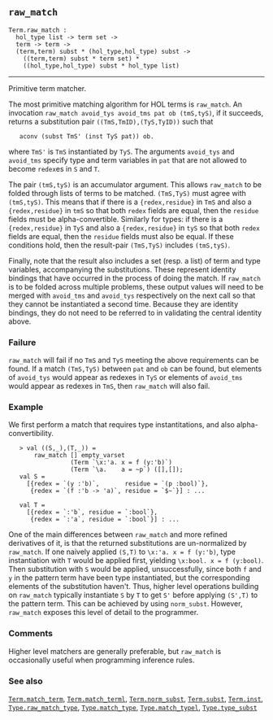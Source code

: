 ## `raw_match`

``` hol4
Term.raw_match :
  hol_type list -> term set ->
  term -> term ->
  (term,term) subst * (hol_type,hol_type) subst ->
    ((term,term) subst * term set) *
    ((hol_type,hol_type) subst * hol_type list)
```

------------------------------------------------------------------------

Primitive term matcher.

The most primitive matching algorithm for HOL terms is `raw_match`. An
invocation `raw_match avoid_tys avoid_tms pat ob (tmS,tyS)`, if it
succeeds, returns a substitution pair `((TmS,TmID),(TyS,TyID))` such
that

``` hol4
   aconv (subst TmS' (inst TyS pat)) ob.
```

where `TmS'` is `TmS` instantiated by `TyS`. The arguments `avoid_tys`
and `avoid_tms` specify type and term variables in `pat` that are not
allowed to become `redex`es in `S` and `T`.

The pair `(tmS,tyS)` is an accumulator argument. This allows `raw_match`
to be folded through lists of terms to be matched. `(TmS,TyS)` must
agree with `(tmS,tyS)`. This means that if there is a `{redex,residue}`
in `TmS` and also a `{redex,residue}` in `tmS` so that both `redex`
fields are equal, then the `residue` fields must be alpha-convertible.
Similarly for types: if there is a `{redex,residue}` in `TyS` and also a
`{redex,residue}` in `tyS` so that both `redex` fields are equal, then
the `residue` fields must also be equal. If these conditions hold, then
the result-pair `(TmS,TyS)` includes `(tmS,tyS)`.

Finally, note that the result also includes a set (resp. a list) of term
and type variables, accompanying the substitutions. These represent
identity bindings that have occurred in the process of doing the match.
If `raw_match` is to be folded across multiple problems, these output
values will need to be merged with `avoid_tms` and `avoid_tys`
respectively on the next call so that they cannot be instantiated a
second time. Because they are identity bindings, they do not need to be
referred to in validating the central identity above.

### Failure

`raw_match` will fail if no `TmS` and `TyS` meeting the above
requirements can be found. If a match `(TmS,TyS)` between `pat` and `ob`
can be found, but elements of `avoid_tys` would appear as redexes in
`TyS` or elements of `avoid_tms` would appear as redexes in `TmS`, then
`raw_match` will also fail.

### Example

We first perform a match that requires type instantitations, and also
alpha-convertibility.

``` hol4
   > val ((S,_),(T,_)) =
       raw_match [] empty_varset
                 (Term `\x:'a. x = f (y:'b)`)
                 (Term `\a.    a = ~p`) ([],[]);
   val S =
     [{redex = `(y :'b)`,       residue = `(p :bool)`},
      {redex = `(f :'b -> 'a)`, residue = `$~`}] : ...

   val T =
     [{redex = `:'b`, residue = `:bool`},
      {redex = `:'a`, residue = `:bool`}] : ...
```

One of the main differences between `raw_match` and more refined
derivatives of it, is that the returned substitutions are un-normalized
by `raw_match`. If one naively applied `(S,T)` to `\x:'a. x = f (y:'b)`,
type instantiation with `T` would be applied first, yielding
`\x:bool. x = f (y:bool)`. Then substitution with `S` would be applied,
unsuccessfully, since both `f` and `y` in the pattern term have been
type instantiated, but the corresponding elements of the substitution
haven't. Thus, higher level operations building on `raw_match` typically
instantiate `S` by `T` to get `S'` before applying `(S',T)` to the
pattern term. This can be achieved by using `norm_subst`. However,
`raw_match` exposes this level of detail to the programmer.

### Comments

Higher level matchers are generally preferable, but `raw_match` is
occasionally useful when programming inference rules.

### See also

[`Term.match_term`](#Term.match_term),
[`Term.match_terml`](#Term.match_terml),
[`Term.norm_subst`](#Term.norm_subst), [`Term.subst`](#Term.subst),
[`Term.inst`](#Term.inst),
[`Type.raw_match_type`](#Type.raw_match_type),
[`Type.match_type`](#Type.match_type),
[`Type.match_typel`](#Type.match_typel),
[`Type.type_subst`](#Type.type_subst)
